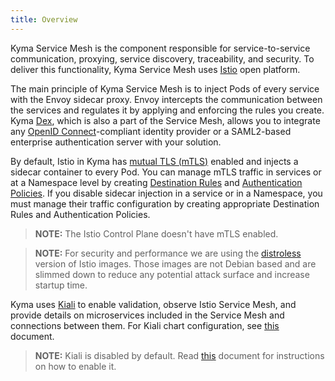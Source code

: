 ```yaml
---
title: Overview
---
```


Kyma Service Mesh is the component responsible for service-to-service communication, proxying, service discovery, traceability, and security. 
To deliver this functionality, Kyma Service Mesh uses [Istio](https://istio.io/docs/concepts/what-is-istio/) open platform. 

The main principle of Kyma Service Mesh is to inject Pods of every service with the Envoy sidecar proxy. Envoy intercepts the communication between the services and regulates it by applying and enforcing the rules you create. 
Kyma [Dex](https://github.com/dexidp/dex), which is also a part of the Service Mesh, allows you to integrate any [OpenID Connect](https://openid.net/connect/)-compliant identity provider or a SAML2-based enterprise authentication server with your solution.

By default, Istio in Kyma has [mutual TLS (mTLS)](https://istio.io/docs/concepts/security/#mutual-tls-authentication) enabled and injects a sidecar container to every Pod. You can manage mTLS traffic in services or at a Namespace level by creating [Destination Rules](https://istio.io/docs/reference/config/networking/destination-rule/) and [Authentication Policies](https://istio.io/docs/tasks/security/authentication/authn-policy/). If you disable sidecar injection in a service or in a Namespace, you must manage their traffic configuration by creating appropriate Destination Rules and Authentication Policies.

>**NOTE:** The Istio Control Plane doesn't have mTLS enabled.

>**NOTE:** For security and performance we are using the [distroless](https://istio.io/docs/ops/configuration/security/harden-docker-images/) version of Istio images. Those images are not Debian based and are slimmed down to reduce any potential attack surface and increase startup time. 

Kyma uses [Kiali](https://www.kiali.io) to enable validation, observe Istio Service Mesh, and provide details on microservices included in the Service Mesh and connections between them. For Kiali chart configuration, see [this](#configuration-kiali-chart) document.

>**NOTE:** Kiali is disabled by default. Read [this](/root/kyma/#configuration-custom-component-installation) document for instructions on how to enable it.
